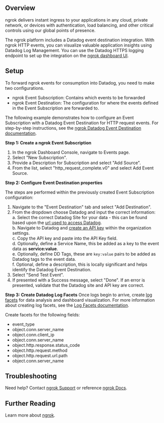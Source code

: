 ## Overview

ngrok delivers instant ingress to your applications in any cloud, private network, or devices with authentication, load balancing, and other critical controls using our global points of presence.

The ngrok platform includes a Datadog event destination integration. With ngrok HTTP events, you can visualize valuable application insights using Datadog Log Management. You can use the Datadog HTTPS logging endpoint to set up the integration on the [ngrok dashboard UI][2].



## Setup

To forward ngrok events for consumption into Datadog, you need to make two configurations.

- ngrok Event Subscription: Contains which events to be forwarded
- ngrok Event Destination: The configuration for where the events defined in the Event Subscription are forwarded to.

The following example demonstrates how to configure an Event Subscription with a Datadog Event Destination for HTTP request events. For step-by-step instructions, see the [ngrok Datadog Event Destination documentation][7].

**Step 1: Create a ngrok Event Subscription**

1. In the ngrok Dashboard Console, navigate to Events page.
2. Select "New Subscription".
3. Provide a Description for Subscription and select "Add Source".
4. From the list, select "http_request_complete.v0" and select Add Event Source.



**Step 2: Configure Event Destination properties**

The steps are performed within the previously created Event Subscription configuration:

1. Navigate to the "Event Destination" tab and select "Add Destination".
2. From the dropdown choose Datadog and input the correct information:\
    a. Select the correct Datadog Site for your data - this can be found based upon the [url used to access Datadog][10].\
    b. Navigate to Datadog and [create an API key][4] within the organization settings.\
    c. Copy the API key and paste into the API Key field.\
    d. Optionally, define a Service Name, this be added as a key to the event data as **service:value**.\
    e. Optionally, define DD Tags, these are `key:value` pairs to be added as Datadog tags to the event data.\
    f. Optional, define a description, this is locally significant and helps identify the Datadog Event Destination.
3. Select "Send Test Event".
4. If presented with a Success message, select "Done".  If an error is presented, validate that the Datadog site and API key are correct.


**Step 3: Create Datadog Log Facets**
Once logs begin to arrive, create [log facets][8] for data analysis and dashboard visualization. For more information about creating log facets, see the [Log Facets documentation][9]. 

Create facets for the following fields:

- event_type
- object.conn.server_name
- object.conn.client_ip
- object.conn.server_name
- object.http.response.status_code
- object.http.request.method
- object.http.request.url.path
- object.conn.server_name

## Troubleshooting

Need help? Contact [ngrok Support][1] or reference [ngrok Docs][6].

## Further Reading

Learn more about [ngrok][3].

[1]: mailto:support@ngrok.com
[2]: https://dashboard.ngrok.com
[3]: https://ngrok.com/solutions
[4]: https://docs.datadoghq.com/account_management/api-app-keys/
[6]: https://ngrok.com/docs/integrations/datadog/event-destination/
[7]: https://ngrok.com/docs/integrations/datadog/event-destination/
[8]: https://docs.datadoghq.com/logs/explorer/facets/
[9]: https://docs.datadoghq.com/logs/explorer/facets/#create-facets
[10]: https://docs.datadoghq.com/getting_started/site/
